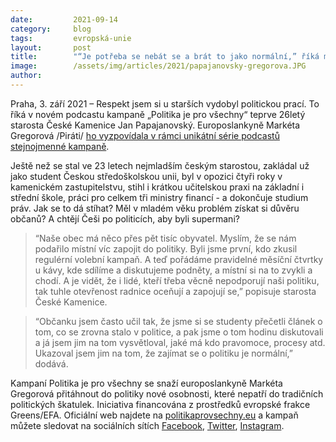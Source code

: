 ```yaml
---
date:         2021-09-14
category:     blog
tags:         evropská-unie
layout:       post
title:        "“Je potřeba se nebát se a brát to jako normální,” říká mladý český starosta v podcastu Pirátky Gregorové"
image:        /assets/img/articles/2021/papajanovsky-gregorova.JPG
author:       
---
```


Praha, 3. září 2021 – Respekt jsem si u starších vydobyl politickou prací. To říká v novém podcastu kampaně „Politika je pro všechny“ teprve 26letý starosta České Kamenice Jan Papajanovský. Europoslankyně Markéta Gregorová /Piráti/ [ho vyzpovídala v rámci unikátní série podcastů stejnojmenné kampaně](https://www.youtube.com/watch?v=r8hyysWKAsA). 

Ještě než se stal ve 23 letech nejmladším českým starostou, zakládal už jako student Českou středoškolskou unii, byl v opozici čtyři roky v kamenickém zastupitelstvu, stihl i krátkou učitelskou praxi na základní i střední škole, práci pro celkem tři ministry financí - a dokončuje studium práv. Jak se to dá stíhat? Měl v mladém věku problém získat si důvěru občanů? A chtějí Češi po politicích, aby byli supermani?

> “Naše obec má něco přes pět tisíc obyvatel. Myslím, že se nám podařilo místní víc zapojit do politiky. Byli jsme první, kdo zkusil regulérní volební kampaň. A teď pořádáme pravidelné měsíční čtvrtky u kávy, kde sdílíme a diskutujeme podněty, a místní si na to zvykli a chodí. A je vidět, že i lidé, kteří třeba věcně nepodporují naši politiku, tak tuhle otevřenost radnice oceňují a zapojují se,” popisuje starosta České Kamenice.

> “Občanku jsem často učil tak, že jsme si se studenty přečetli článek o tom, co se zrovna stalo v politice, a pak jsme o tom hodinu diskutovali a já jsem jim na tom vysvětloval, jaké má kdo pravomoce, procesy atd. Ukazoval jsem jim na tom, že zajímat se o politiku je normální,” dodává.

Kampaní Politika je pro všechny se snaží europoslankyně Markéta Gregorová přitáhnout do politiky nové osobnosti, které nepatří do tradičních politických škatulek. Iniciativa financována z prostředků evropské frakce Greens/EFA. Oficiální web najdete na [politikaprovsechny.eu](http://politikaprovsechny.eu/) a kampaň můžete sledovat na sociálních sítích  [Facebook](https://www.facebook.com/MEPGregorova), [Twitter](https://twitter.com/MarketkaG), [Instagram](https://www.instagram.com/ruzovarebelka/).
